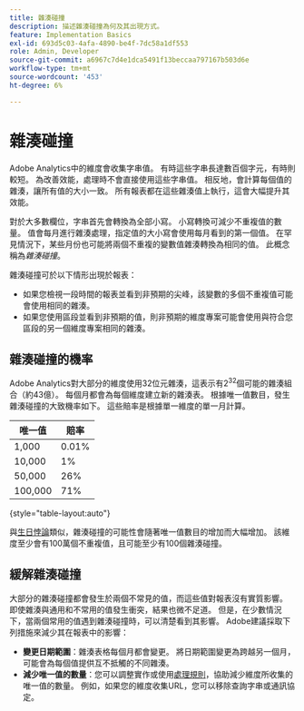 ```yaml
---
title: 雜湊碰撞
description: 描述雜湊碰撞為何及其出現方式。
feature: Implementation Basics
exl-id: 693d5c03-4afa-4890-be4f-7dc58a1df553
role: Admin, Developer
source-git-commit: a6967c7d4e1dca5491f13beccaa797167b503d6e
workflow-type: tm+mt
source-wordcount: '453'
ht-degree: 6%

---
```


# 雜湊碰撞

Adobe Analytics中的維度會收集字串值。 有時這些字串長達數百個字元，有時則較短。 為改善效能，處理時不會直接使用這些字串值。 相反地，會計算每個值的雜湊，讓所有值的大小一致。 所有報表都在這些雜湊值上執行，這會大幅提升其效能。

對於大多數欄位，字串首先會轉換為全部小寫。 小寫轉換可減少不重複值的數量。 值會每月進行雜湊處理，指定值的大小寫會使用每月看到的第一個值。 在罕見情況下，某些月份也可能將兩個不重複的變數值雜湊轉換為相同的值。 此概念稱為&#x200B;*雜湊碰撞*。

雜湊碰撞可於以下情形出現於報表：

* 如果您檢視一段時間的報表並看到非預期的尖峰，該變數的多個不重複值可能會使用相同的雜湊。
* 如果您使用區段並看到非預期的值，則非預期的維度專案可能會使用與符合您區段的另一個維度專案相同的雜湊。

## 雜湊碰撞的機率

Adobe Analytics對大部分的維度使用32位元雜湊，這表示有2<sup>32</sup>個可能的雜湊組合（約43億）。 每個月都會為每個維度建立新的雜湊表。 根據唯一值數目，發生雜湊碰撞的大致機率如下。 這些賠率是根據單一維度的單一月計算。

| 唯一值 | 賠率 |
| --- | --- |
| 1,000 | 0.01% |
| 10,000 | 1% |
| 50,000 | 26% |
| 100,000 | 71% |

{style="table-layout:auto"}

與[生日悖論](https://en.wikipedia.org/wiki/Birthday_problem)類似，雜湊碰撞的可能性會隨著唯一值數目的增加而大幅增加。 該維度至少會有100萬個不重複值，且可能至少有100個雜湊碰撞。

## 緩解雜湊碰撞

大部分的雜湊碰撞都會發生於兩個不常見的值，而這些值對報表沒有實質影響。 即使雜湊與通用和不常用的值發生衝突，結果也微不足道。 但是，在少數情況下，當兩個常用的值遇到雜湊碰撞時，可以清楚看到其影響。 Adobe建議採取下列措施來減少其在報表中的影響：

* **變更日期範圍**：雜湊表格每個月都會變更。 將日期範圍變更為跨越另一個月，可能會為每個值提供互不抵觸的不同雜湊。
* **減少唯一值的數量**：您可以調整實作或使用[處理規則](/help/admin/tools/manage-rs/edit-settings/general/processing-rules/pr-overview.md)，協助減少維度所收集的唯一值的數量。 例如，如果您的維度收集URL，您可以移除查詢字串或通訊協定。

<!-- https://wiki.corp.adobe.com/pages/viewpage.action?spaceKey=OmniArch&title=Uniques -->

